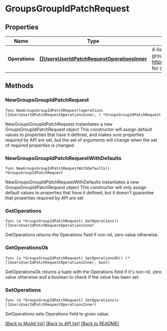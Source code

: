 # GroupsGroupIdPatchRequest

## Properties

Name | Type | Description | Notes
------------ | ------------- | ------------- | -------------
**Operations** | [**[]UsersUserIdPatchRequestOperationsInner**](UsersUserIdPatchRequestOperationsInner.md) | A list of operations to apply to the group. See https://tools.ietf.org/html/rfc6902 for details. | 

## Methods

### NewGroupsGroupIdPatchRequest

`func NewGroupsGroupIdPatchRequest(operations []UsersUserIdPatchRequestOperationsInner, ) *GroupsGroupIdPatchRequest`

NewGroupsGroupIdPatchRequest instantiates a new GroupsGroupIdPatchRequest object
This constructor will assign default values to properties that have it defined,
and makes sure properties required by API are set, but the set of arguments
will change when the set of required properties is changed

### NewGroupsGroupIdPatchRequestWithDefaults

`func NewGroupsGroupIdPatchRequestWithDefaults() *GroupsGroupIdPatchRequest`

NewGroupsGroupIdPatchRequestWithDefaults instantiates a new GroupsGroupIdPatchRequest object
This constructor will only assign default values to properties that have it defined,
but it doesn't guarantee that properties required by API are set

### GetOperations

`func (o *GroupsGroupIdPatchRequest) GetOperations() []UsersUserIdPatchRequestOperationsInner`

GetOperations returns the Operations field if non-nil, zero value otherwise.

### GetOperationsOk

`func (o *GroupsGroupIdPatchRequest) GetOperationsOk() (*[]UsersUserIdPatchRequestOperationsInner, bool)`

GetOperationsOk returns a tuple with the Operations field if it's non-nil, zero value otherwise
and a boolean to check if the value has been set.

### SetOperations

`func (o *GroupsGroupIdPatchRequest) SetOperations(v []UsersUserIdPatchRequestOperationsInner)`

SetOperations sets Operations field to given value.



[[Back to Model list]](../README.md#documentation-for-models) [[Back to API list]](../README.md#documentation-for-api-endpoints) [[Back to README]](../README.md)


